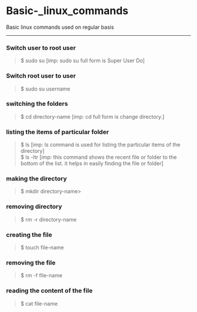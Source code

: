 # Basic-_linux_commands
Basic linux commands used on regular basis


<hr>

### Switch  user to root user
 <blockquote>
   $ sudo su     [imp: sudo su  full form is Super  User Do]
 </blockquote>
 
 ### Switch  root user to user
 <blockquote>
   $ sudo su   username
 </blockquote>

 ### switching the folders
 <blockquote>
   $ cd directory-name [imp: cd full form is change directory.]
 </blockquote>
 
 
 
 ### listing the items of particular folder 
 <blockquote>
   $ ls            [imp: ls command is used for listing the particular items of the directory] <br>
   $ ls -ltr       [imp: this command shows the recent file or folder to the bottom of the list. it helps in easily finding the file or folder] 
 </blockquote>
 
 
 ### making the directory
 <blockquote>
   $ mkdir directory-name> 
 </blockquote>
 
### removing directory
 <blockquote>
   $ rm -r directory-name
 </blockquote>
 
 
 
 
 
 ### creating the file
 <blockquote>
   $ touch file-name
 </blockquote>
 
 ### removing the file
 <blockquote>
   $ rm -f file-name
 </blockquote>
 
 
 ### reading the content of the file
 <blockquote>
   $ cat file-name
 </blockquote>
 
